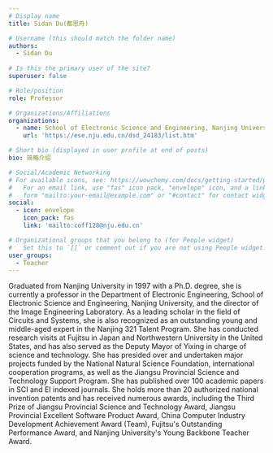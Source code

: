 ```yaml
---
# Display name
title: Sidan Du(都思丹)

# Username (this should match the folder name)
authors:
  - Sidan Du
  
# Is this the primary user of the site?
superuser: false

# Role/position
role: Professor

# Organizations/Affiliations
organizations:
  - name: School of Electronic Science and Engineering, Nanjing University
    url: 'https://ese.nju.edu.cn/dsd_24183/list.htm'

# Short bio (displayed in user profile at end of posts)
bio: 简略介绍

# Social/Academic Networking
# For available icons, see: https://wowchemy.com/docs/getting-started/page-builder/#icons
#   For an email link, use "fas" icon pack, "envelope" icon, and a link in the
#   form "mailto:your-email@example.com" or "#contact" for contact widget.
social:
  - icon: envelope
    icon_pack: fas
    link: 'mailto:coff128@nju.edu.cn'

# Organizational groups that you belong to (for People widget)
#   Set this to `[]` or comment out if you are not using People widget.
user_groups:
  - Teacher
---
```

Graduated from Nanjing University in 1997 with a Ph.D. degree, she is currently a professor in the Department of Electronic Engineering, School of Electronic Science and Engineering, Nanjing University, and the director of the Image Engineering Laboratory. As a leading scholar in the field of Circuits and Systems, she is also recognized as an outstanding young and middle-aged expert in the Nanjing 321 Talent Program. She has conducted research visits at Fujitsu in Japan and Northwestern University in the United States, and has also served as the Deputy Mayor of Yixing in charge of science and technology. She has presided over and undertaken major projects funded by the National Natural Science Foundation, international cooperation programs, as well as the Jiangsu Provincial Science and Technology Support Program. She has published over 100 academic papers in SCI and EI indexed journals. She holds more than 20 authorized national invention patents and has received numerous awards, including the Third Prize of Jiangsu Provincial Science and Technology Award, Jiangsu Provincial Excellent Software Product Award, China Computer Industry Development Achievement Award (Team), Fujitsu's Outstanding Performance Award, and Nanjing University's Young Backbone Teacher Award.
